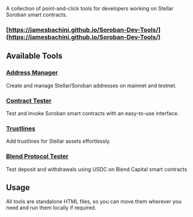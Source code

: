 A collection of point-and-click tools for developers working on Stellar Soroban smart contracts.

### [https://jamesbachini.github.io/Soroban-Dev-Tools/](https://jamesbachini.github.io/Soroban-Dev-Tools/)

## Available Tools


### [Address Manager](https://jamesbachini.github.io/Soroban-Dev-Tools/address.html)
Create and manage Stellar/Soroban addresses on mainnet and testnet.

### [Contract Tester](https://jamesbachini.github.io/Soroban-Dev-Tools/invoke.html)
Test and invoke Soroban smart contracts with an easy-to-use interface.

### [Trustlines](https://jamesbachini.github.io/Soroban-Dev-Tools/trustlines.html)
Add trustlines for Stellar assets effortlessly.

### [Blend Protocol Tester](https://jamesbachini.github.io/Soroban-Dev-Tools/blend.html)
Test deposit and withdrawals using USDC on Blend Capital smart contracts

## Usage
All tools are standalone HTML files, so you can move them wherever you need and run them locally if required.
